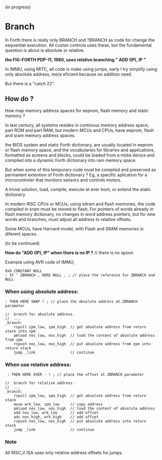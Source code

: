 
(in progress)

# Branch

In Forth there is really only BRANCH and ?BRANCH as code for change the sequential execution. All custon controls uses these, but the fundamental question is about is absolute or relative.

__the FIG-FORTH PDP-11, 1980, uses relative branching " ADD (IP), IP "__

In IMMU, using MITC, all code is make using jumps, early I try simplify using only absolute address, more eficient because no addition need. 

But there is a "catch 22". 

## How do ?

How map memory address spaces for eeprom, flash memory and static memory ?
 
In last century, all systems resides in continous memory address space, part ROM and part RAM, but modern MCUs and CPUs, have eeprom, flash and sram memory address spaces. 

the BIOS system and static Forth dictionary, are usually located in eeprom or flash memory space, and the vocabularies for libraries and applications, formatted as screens and blocks, could be loaded from a midia device and compiled into a dynamic Forth dictionary into ram memory space. 

But when some of this temporary code must be compiled and preserved as permanent extention of Forth dictionary ? Eg, a specific aplication for a microcontroler that monitors sensors and controls motors.

A trivial solution, load, compile, execute at ever boot, or extend the static dictionary.

In modern RISC CPUs or MCUs, using sdram and flash memories, the code compiled in sram must be moved to flash. For pointers of words already in flash memory dictionary, no changes in word address pointers, but for new words and branches, must adjust all address to relative offsets.

Some MCUs, have Harvard model, with Flash and SRAM memories in diferent spaces.

(to be continued)

__How do "ADD (IP), IP" when there is no IP ?__ // there is no spoon
 
Example using AVR code of IMMU,

    0x0 CONSTANT NULL
    : IF ' ZBRANCH , HERE NULL , ; // place the reference for ZBRANCH and NULL

### When using absolute address:

    : THEN HERE SWAP ! ; // place the absolute address at ZBRANCH parameter

    //  branch for absolute address.
    //  ...
    _branch:
        rspull zpm_low, zpm_high  // get absolute address from return stack into zpm
        pmload nos_low, nos_high  // load the content of absolute address from zpm
        rspush nos_low, nos_high  // put absolute address from zpm into return stack 
        jump _link                // continue 

### When use relative address:

     : THEN HERE OVER - ! ; // place the offset at ZBRANCH parameter

    //  branch for relative address.
    //  ...
    _branch:
        rspull zpm_low, zpm_high  // get absolute address from return stack
        movw wrk_low, zpm_low     // copy address 
        pmload nos_low, nos_high  // load the content of absolute address
        add nos_low, wrk_low      // add offset
        adc nos_high, wrk_high    // add offset
        rspush nos_low, nos_high  // put absolute address into return stack
        jump _link                // continue 

### Note 
 
All RISC_V ISA uses only relative address offsets for jumps.
